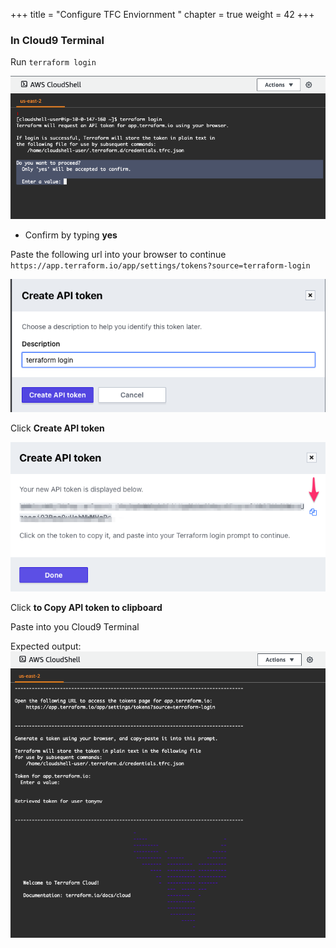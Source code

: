 +++
title = "Configure TFC Enviornment "
chapter = true
weight = 42
+++

### In Cloud9 Terminal

Run `terraform login`

![terraform-login1](images/terraform-login1.png)

- Confirm by typing **yes**

Paste the following url into your browser to continue `https://app.terraform.io/app/settings/tokens?source=terraform-login`

![terraform-login2](images/terraform-login2.png)

Click **Create API token** 

![terraform-login3](images/terraform-login3.png)

Click **to Copy API token to clipboard** 

Paste into you Cloud9 Terminal

Expected output:
![terraform-login4](images/terraform-login4.png)

